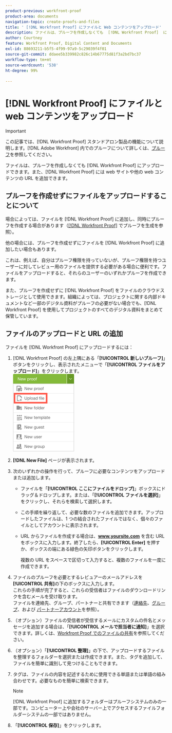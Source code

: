 ```yaml
---
product-previous: workfront-proof
product-area: documents
navigation-topic: create-proofs-and-files
title: ' [!DNL Workfront Proof] にファイルと Web コンテンツをアップロード'
description: ファイルは、プルーフを作成しなくても  [!DNL Workfront Proof]  にアップロードできます。また、 [!DNL Workfront Proof] には web サイトや他の web コンテンツの URL を追加できます。
author: Courtney
feature: Workfront Proof, Digital Content and Documents
exl-id: 88693211-b5f5-4f99-97a9-5c29039f4f01
source-git-commit: ddaee5b339982c826c14b67775d81f3a2bd7bc37
workflow-type: tm+mt
source-wordcount: '538'
ht-degree: 99%

---
```


# [!DNL Workfront Proof] にファイルと web コンテンツをアップロード

>[!IMPORTANT]
>
>この記事では、[!DNL Workfront Proof] スタンドアロン製品の機能について説明します。[!DNL Adobe Workfront] 内でのプルーフについて詳しくは、[プルーフ](../../../review-and-approve-work/proofing/proofing.md)を参照してください。

ファイルは、プルーフを作成しなくても [!DNL Workfront Proof] にアップロードできます。また、[!DNL Workfront Proof] には web サイトや他の web コンテンツの URL を追加できます。

## プルーフを作成せずにファイルをアップロードすることについて

場合によっては、ファイルを [!DNL Workfront Proof] に追加し、同時にプルーフを作成する場合があります（[&#x200B; [!DNL Workfront Proof]](../../../workfront-proof/wp-work-proofsfiles/create-proofs-and-files/generate-proofs.md) でプルーフを生成を参照）。

他の場合には、プルーフを作成せずにファイルを [!DNL Workfront Proof] に追加したい場合もあります。

これは、例えば、自分はプルーフ権限を持っていないが、プルーフ権限を持つユーザーに対してレビュー用のファイルを提供する必要がある場合に便利です。ファイルをアップロードすると、それらのユーザーのいずれかプルーフを作成できます。

また、プルーフを作成せずに [!DNL Workfront Proof] をファイルのクラウドストレージとして使用できます。組織によっては、プロジェクトに関する内部ドキュメントなど一部のデジタル資料がプルーフの必要がない場合でも、[!DNL Workfront Proof] を使用してプロジェクトのすべてのデジタル資料をまとめて保管しています。

## ファイルのアップロードと URL の追加

ファイルを [!DNL Workfront Proof] にアップロードするには：

1. [!DNL Workfront Proof] の左上隅にある「**[!UICONTROL 新しいプルーフ]**」ボタンをクリックし、表示されたメニューで「**[!UICONTROL ファイルをアップロード]**」をクリックします。\
   ![&#x200B; 「新規プルーフ」ボタン &#x200B;](assets/new-proof-button-menu.png)

1. **[!DNL New File]** ページが表示されます。
1. 次のいずれかの操作を行って、プルーフに必要なコンテンツをアップロードまたは追加します。

   * ファイルを「**[!UICONTROL ここにファイルをドロップ]**」ボックスにドラッグ＆ドロップします。または、「**[!UICONTROL ファイルを選択]**」をクリックし、それらを検索して選択します。

   * この手順を繰り返して、必要な数のファイルを追加できます。アップロードしたファイルは、1 つの結合されたファイルではなく、個々のファイルとしてアカウントに表示されます。

   * URL からファイルを作成する場合は、**www.yoursite.com** を含む URL をボックスに入力します。終了したら、**[!UICONTROL Enter]** を押すか、ボックスの端にある緑色の矢印ボタンをクリックします。

     複数の URL をスペースで区切って入力すると、複数のファイルを一度に作成できます。

1. ファイルのプルーフを必要とするレビュアーのメールアドレスを&#x200B;**[!UICONTROL 共有]**&#x200B;の下のボックスに入力します。\
   これらの手順が完了すると、これらの受信者はファイルのダウンロードリンクを含むメールを受け取ります。\
   ファイルを連絡先、グループ、パートナーと共有できます（[連絡先](https://support.workfront.com/hc/ja-jp/sections/115000920808-Contacts)、[グループ](https://support.workfront.com/hc/ja-jp/sections/115000920828-Groups)、および [パートナーアカウント](https://support.workfront.com/hc/ja-jp/sections/115000912107-Partner-accounts)を参照）。

1. （オプション）ファイルの受信者が受信するメールにカスタムの件名とメッセージを追加する場合は、「**[!UICONTROL メールで担当者に通知]**」を選択できます。詳しくは、[Workfront Proof でのファイルの共有](../../../workfront-proof/wp-work-proofsfiles/share-proofs-and-files/share-files.md)を参照してください。

1. （オプション）「**[!UICONTROL 整理]**」の下で、アップロードするファイルを整理するフォルダーを選択または作成できます。また、タグを追加して、ファイルを簡単に識別して見つけることもできます。
1. タグは、ファイルの内容を記述するために使用できる単語または単語の組み合わせです。必要なものを簡単に検索できます。

   >[!NOTE]
   >
   > [!DNL Workfront Proof] に追加するフォルダーはプルーフシステムのみの一部です。コンピューター上や会社のサーバー上でアクセスするファイルフォルダーシステムの一部ではありません。

1. 「**[!UICONTROL 保存]**」をクリックします。
